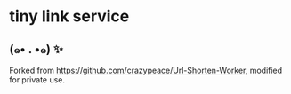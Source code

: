 # tiny link service

## (๑• . •๑) ✨

Forked from https://github.com/crazypeace/Url-Shorten-Worker, modified for private use.

